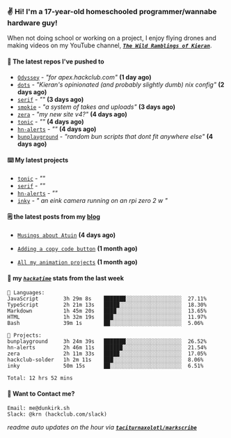 ### ✌️ Hi! I'm a 17-year-old homeschooled programmer/wannabe hardware guy!

When not doing school or working on a project, I enjoy flying drones and making videos on my YouTube channel, [**_`The Wild Ramblings of Kieran`_**](https://youtube.com/@kieran.rambles).

#### 👷 The latest repos I've pushed to

- [`Odyssey`](https://github.com/MeghanaM4/Odyssey) - _"for apex.hackclub.com"_ **(1 day ago)**
- [`dots`](https://github.com/taciturnaxolotl/dots) - _"Kieran's opinionated (and probably slightly dumb) nix config"_ **(2 days ago)**
- [`serif`](https://github.com/taciturnaxolotl/serif) - _""_ **(3 days ago)**
- [`smokie`](https://github.com/taciturnaxolotl/smokie) - _"a system of takes and uploads"_ **(3 days ago)**
- [`zera`](https://github.com/taciturnaxolotl/zera) - _"my new site v4?"_ **(4 days ago)**
- [`tonic`](https://github.com/taciturnaxolotl/tonic) - _""_ **(4 days ago)**
- [`hn-alerts`](https://github.com/taciturnaxolotl/hn-alerts) - _""_ **(4 days ago)**
- [`bunplayground`](https://github.com/taciturnaxolotl/bunplayground) - _"random bun scripts that dont fit anywhere else"_ **(4 days ago)**

#### ⌨️ My latest projects

- [`tonic`](https://github.com/taciturnaxolotl/tonic) - _""_
- [`serif`](https://github.com/taciturnaxolotl/serif) - _""_
- [`hn-alerts`](https://github.com/taciturnaxolotl/hn-alerts) - _""_
- [`inky`](https://github.com/taciturnaxolotl/inky) - _" an eink camera running on an rpi zero 2 w "_

#### 🗒️ the latest posts from my [blog](https://dunkirk.sh)

- [`Musings about Atuin`](https://dunkirk.sh/blog/atuin/) **(4 days ago)**

- [`Adding a copy code button`](https://dunkirk.sh/blog/adding-a-copy-button/) **(1 month ago)**

- [`All my animation projects`](https://dunkirk.sh/blog/my-animations/) **(1 month ago)**



#### 📡 my [_`hackatime`_](https://waka.hackclub.com) stats from the last week

```text
💾 Languages:
JavaScript        3h 29m 8s    ███████░░░░░░░░░░░░░░░░░░  27.11%
TypeScript        2h 21m 13s   █████░░░░░░░░░░░░░░░░░░░░  18.30%
Markdown          1h 45m 20s   ████░░░░░░░░░░░░░░░░░░░░░  13.65%
HTML              1h 32m 19s   ███░░░░░░░░░░░░░░░░░░░░░░  11.97%
Bash              39m 1s       ██░░░░░░░░░░░░░░░░░░░░░░░  5.06%

💼 Projects:
bunplayground     3h 24m 39s   ███████░░░░░░░░░░░░░░░░░░  26.52%
hn-alerts         2h 46m 11s   ██████░░░░░░░░░░░░░░░░░░░  21.54%
zera              2h 11m 33s   █████░░░░░░░░░░░░░░░░░░░░  17.05%
hackclub-solder   1h 2m 11s    ███░░░░░░░░░░░░░░░░░░░░░░  8.06%
inky              50m 15s      ██░░░░░░░░░░░░░░░░░░░░░░░  6.51%

Total: 12 hrs 52 mins
```

#### 📮 Want to Contact me?

```text
Email: me@dunkirk.sh
Slack: @krn (hackclub.com/slack)
```

_readme auto updates on the hour via [**`taciturnaxolotl/markscribe`**](https://github.com/taciturnaxolotl/markscribe)_
